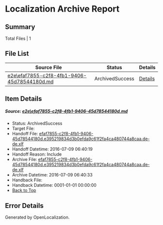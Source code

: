 # <a name='report-top'></a> Localization Archive Report

## Summary
 Total Files | 1

## File List
 Source File | Status | Details 
 ----------- | ------ | ------- 
 [e2e\efaf7855-c2f8-4fb1-9406-45d78544180d.md](https://github.com/OpenLocalizationTestOrg/oltest/blob/55ca9a84d5431d77021f37db39b02b7f4b2bb2ef/e2e/efaf7855-c2f8-4fb1-9406-45d78544180d.md) | ArchivedSuccess | [Details](#a097728b1a30c6003b848f76af8d5bfe22ffdfc26)

## Item Details
##### <a name='a097728b1a30c6003b848f76af8d5bfe22ffdfc26'></a> Source: [e2e\efaf7855-c2f8-4fb1-9406-45d78544180d.md](https://github.com/OpenLocalizationTestOrg/oltest/blob/55ca9a84d5431d77021f37db39b02b7f4b2bb2ef/e2e/efaf7855-c2f8-4fb1-9406-45d78544180d.md)
* Status: ArchivedSuccess
* Target File: 
* Handoff File: [efaf7855-c2f8-4fb1-9406-45d78544180d.e395219834d3b0efda9c61f2fa4ca480744a8caa.de-de.xlf](https://github.com/OpenLocalizationTestOrg/olhandoff-e2e/blob/7aac9b2d3da1819a1940ddc9e3b9249f90d0add4/ol-handoff/OpenLocalizationTestOrg/oltest-dede-fly/ci/ht/efaf7855-c2f8-4fb1-9406-45d78544180d.e395219834d3b0efda9c61f2fa4ca480744a8caa.de-de.xlf)
* Handoff Datetime: 2016-07-09 06:40:19
* Handoff Reason: Include
* Archive File: [efaf7855-c2f8-4fb1-9406-45d78544180d.e395219834d3b0efda9c61f2fa4ca480744a8caa.de-de.xlf](https://github.com/OpenLocalizationTestOrg/olhandoff-e2e/blob/90db5919f1f347b48fb5579b5f1c12f1cd4020da/ol-archive/OpenLocalizationTestOrg/oltest-dede-fly/ci/ht/efaf7855-c2f8-4fb1-9406-45d78544180d.e395219834d3b0efda9c61f2fa4ca480744a8caa.de-de.xlf)
* Archive Datetime: 2016-07-09 06:40:33
* Handback File: 
* Handback Datetime: 0001-01-01 00:00:00
* [Back to Top](#report-top)


## Error Details

Generated by OpenLocalization.
